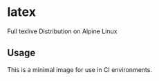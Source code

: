 # latex
Full texlive Distribution on Alpine Linux

## Usage
This is a minimal image for use in CI environments.

